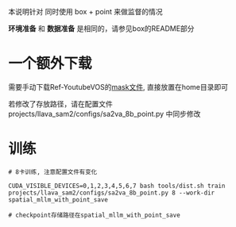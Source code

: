 本说明针对 同时使用 box + point 来做监督的情况

**环境准备** 和 **数据准备** 是相同的，请参见box的README部分

# 一个额外下载

需要手动下载Ref-YoutubeVOS的[mask文件](https://drive.google.com/file/d/1zjfC9EzoZD9E4rk7a5G5VHrrD0zzJTXE/view?usp=sharing), 直接放置在home目录即可

若修改了存放路径，请在配置文件 projects/llava_sam2/configs/sa2va_8b_point.py 中同步修改


#  训练
```shell
# 8卡训练, 注意配置文件有变化

CUDA_VISIBLE_DEVICES=0,1,2,3,4,5,6,7 bash tools/dist.sh train projects/llava_sam2/configs/sa2va_8b_point.py 8 --work-dir spatial_mllm_with_point_save

# checkpoint存储路径在spatial_mllm_with_point_save
```